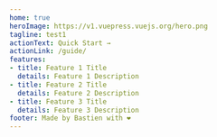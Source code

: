 ```yaml
---
home: true
heroImage: https://v1.vuepress.vuejs.org/hero.png
tagline: test1
actionText: Quick Start →
actionLink: /guide/
features:
- title: Feature 1 Title
  details: Feature 1 Description
- title: Feature 2 Title
  details: Feature 2 Description
- title: Feature 3 Title
  details: Feature 3 Description
footer: Made by Bastien with ❤️
---
```

